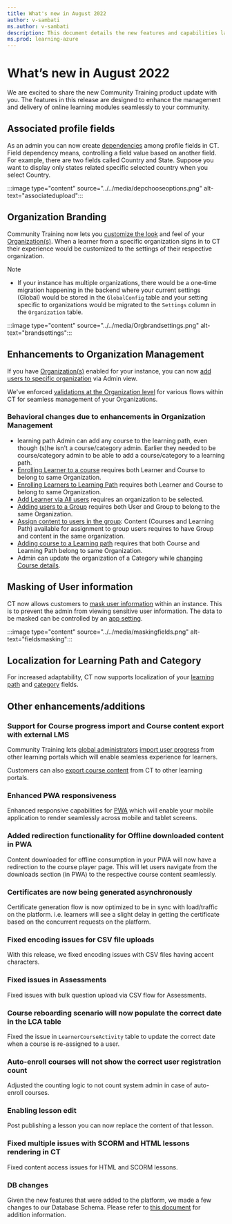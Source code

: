 ```yaml
---
title: What's new in August 2022
author: v-sambati
ms.author: v-sambati
description: This document details the new features and capabilities launched on Community Training in August 2022. 
ms.prod: learning-azure
---
```


# What’s new in August 2022

We are excited to share the new Community Training product update with you. The features in this release are designed to enhance the management and delivery of online learning modules seamlessly to your community.

## Associated profile fields

As an admin you can now create [dependencies](../../settings/add-additional-profile-fields-for-user-information.md#steps-to-create-associated-profile-fields) among profile fields in CT. Field dependency means, controlling a field value based on another field. For example, there are two fields called Country and State. Suppose you want to display only states related specific selected country when you select Country.

:::image type="content" source="../../media/depchooseoptions.png" alt-text="associatedupload":::

## Organization Branding

Community Training now lets you [customize the look](../../user-management/organization-management.md#customize-look-and-feel-of-your-organizations) and feel of your [Organization(s)](../../user-management/organization-management.md#organization-management). When a learner from a specific organization signs in to CT their experience would be customized to the settings of their respective organization.

>[!NOTE]
>
> * If your instance has multiple organizations, there would be a one-time migration happening in the backend where your current settings (Global) would be stored in the `GlobalConfig` table and your setting specific to organizations would be migrated to the `Settings` column in the `Organization` table. 

:::image type="content" source="../../media/Orgbrandsettings.png" alt-text="brandsettings":::

## Enhancements to Organization Management

If you have [Organization(s)](../../user-management/organization-management.md#organization-management) enabled for your instance, you can now [add users to specific organization](../../user-management/organization-management.md#assign-learners-to-organizations) via Admin view. 

We've enforced [validations at the Organization level](../../user-management/organization-management.md#impact-of-organizations-in-various-admin-flows) for various flows within CT for seamless management of your Organizations.

### Behavioral changes due to enhancements in Organization Management

* learning path Admin can add any course to the learning path, even though (s)he isn't a course/category admin. Earlier they needed to be course/category admin to be able to add a course/category to a learning path.
* [Enrolling Learner to a course](../../content-management/manage-content/manage-course-category/manage-users-for-a-course.md#steps-to-enroll-users-directly-to-a-course) requires both Learner and Course to belong to same Organization.
* [Enrolling Learners to Learning Path](../../content-management/manage-content/manage-learning-path/manage-user-for-a-learning-path.md#steps-to-add-users-on-the-learning-path) requires both Learner and Course to belong to same Organization.
* [Add Learner via All users](../../user-management/add-users/add-users-to-the-portal-1.md#option-1--add-learner-via-all-users) requires an organization to be selected.
* [Adding users to a Group](../../user-management/organize-users/add-a-single-user-to-the-group.md#add-a-single-user-to-the-group) requires both User and Group to belong to the same Organization.
* [Assign content to users in the group](../../user-management/manage-users/assign-content-to-group-users.md#assign-content-to-users-in-the-group): Content (Courses and Learning Path) available for assignment to group users requires to have Group and content in the same organization.
* [Adding course to a Learning path](../../content-management/create-content/create-learning-path/add-course-to-a-learning-path.md#add-course-to-a-learning-path) requires that both Course and Learning Path belong to same Organization.
* Admin can update the organization of a Category while [changing Course details](../../content-management/manage-content/manage-course-category/change-course-details.md#change-course-details).

## Masking of User information

CT now allows customers to [mask user information](../../settings/configurations-on-the-training-platform.md#mask-user-details-for-admin) within an instance. This is to prevent the admin from viewing sensitive user information. The data to be masked can be controlled by an [app setting](../../settings/configurations-on-the-training-platform.md#mask-user-details-for-admin).

:::image type="content" source="../../media/maskingfields.png" alt-text="fieldsmasking":::

## Localization for Learning Path and Category

For increased adaptability, CT now supports localization of your [learning path](../../content-management/manage-content/manage-learning-path/change-learning-path-details.md#change-learning-path-details) and [category](../../content-management/create-content/create-course-category/create-a-category.md#create-a-category) fields.

## Other enhancements/additions

### Support for Course progress import and Course content export with external LMS

Community Training lets [global administrators](../../user-management/add-users/add-an-administrator-to-the-portal.md#add-a-global-administrator-to-the-platform) [import user progress](../../frequently-asked-questions/custom-integration.md#steps-to-how-to-integrate-apis-to-import-progress) from other learning portals which will enable seamless experience for learners.

Customers can also [export course content](../../frequently-asked-questions/custom-integration.md#export-course-content-to-other-lms) from CT to other learning portals.

### Enhanced PWA responsiveness

Enhanced responsive capabilities for [PWA](../../infrastructure-management/install-your-platform-instance/create-publish-mobile-app.md#option-1-creating-a-progressive-web-application-pwa-for-android) which will enable your mobile application to render seamlessly across mobile and tablet screens.

### Added redirection functionality for Offline downloaded content in PWA

Content downloaded for offline consumption in your PWA will now have a redirection to the course player page. This will let users navigate from the downloads section (in PWA) to the respective course content seamlessly.

### Certificates are now being generated asynchronously

Certificate generation flow is now optimized to be in sync with load/traffic on the platform. i.e. learners will see a slight delay in getting the certificate based on the concurrent requests on the platform.

### Fixed encoding issues for CSV file uploads

With this release, we fixed encoding issues with CSV files having accent characters.

### Fixed issues in Assessments

Fixed issues with bulk question upload via CSV flow for Assessments.

### Course reboarding scenario will now populate the correct date in the LCA table

Fixed the issue in `LearnerCourseActivity` table to update the correct date when a course is re-assigned to a user.

### Auto-enroll courses will not show the correct user registration count

Adjusted the counting logic to not count system admin in case of auto-enroll courses.

### Enabling lesson edit

Post publishing a lesson you can now replace the content of that lesson.

### Fixed multiple issues with SCORM and HTML lessons rendering in CT

Fixed content access issues for HTML and SCORM lessons.

### DB changes

Given the new features that were added to the platform, we made a few changes to our Database Schema. Please refer to [this document](../../analytics/custom-reports/database-schema.md#database-schema-overview) for addition information.
